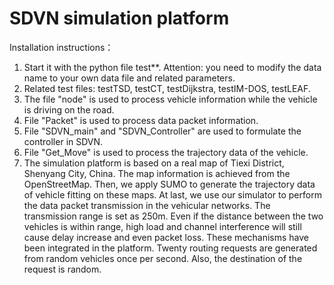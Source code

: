 # SDVN simulation platform
Installation instructions：
1. Start it with the python file test**. Attention: you need to modify the data name to your own data file and related parameters.
2. Related test files: testTSD, testCT, testDijkstra, testIM-DOS, testLEAF.
3. The file "node" is used to process vehicle information while the vehicle is driving on the road.
4. File "Packet" is used to process data packet information.
5. File "SDVN_main" and "SDVN_Controller" are used to formulate the controller in SDVN.
6. File "Get_Move" is used to process the trajectory data of the vehicle.
7. The simulation platform is based on a real map of Tiexi District, Shenyang City, China. The map information is achieved from the OpenStreetMap. Then, we apply SUMO to generate the trajectory data of vehicle fitting on these maps. At last, we use our simulator to perform the data packet transmission in the vehicular networks. The transmission range is set as 250m. Even if the distance between the two vehicles is within range, high load and channel interference will still cause delay increase and even packet loss. These mechanisms have been integrated in the platform. Twenty routing requests are generated from random vehicles once per second. Also, the destination of the request is random. 
